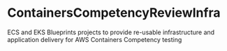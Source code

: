 # ContainersCompetencyReviewInfra
ECS and EKS Blueprints projects to provide re-usable infrastructure and application delivery for AWS Containers Competency testing
